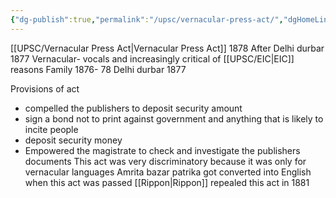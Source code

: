 ```yaml
---
{"dg-publish":true,"permalink":"/upsc/vernacular-press-act/","dgHomeLink":true,"dgPassFrontmatter":false}
---
```


[[UPSC/Vernacular Press Act|Vernacular Press Act]] 1878
After Delhi durbar 1877
Vernacular- vocals and increasingly critical of [[UPSC/EIC|EIC]]
reasons
Family 1876- 78
Delhi durbar 1877


Provisions of act
- compelled the publishers to deposit security amount 
- sign a bond not to print against government and anything that is likely to incite people
- deposit security money
- Empowered the magistrate to check and investigate the publishers documents
This act was very discriminatory because it was only for vernacular languages
Amrita bazar patrika got converted into English when this act was passed
[[Rippon|Rippon]] repealed this act in 1881
